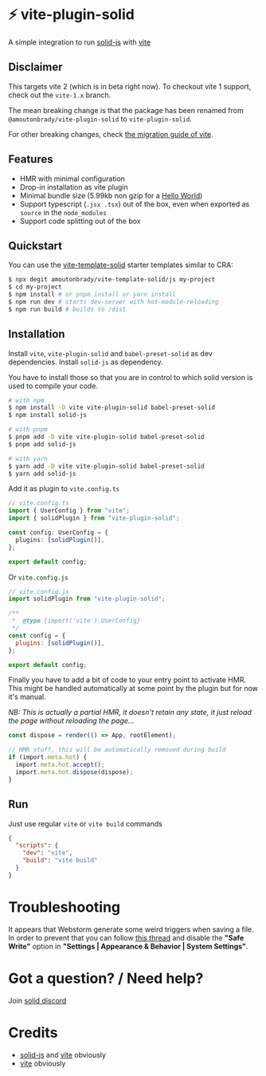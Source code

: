 # ⚡ vite-plugin-solid

A simple integration to run [solid-js](https://github.com/ryansolid/solid) with [vite](https://github.com/vitejs/vite)

## Disclaimer

This targets vite 2 (which is in beta right now). To checkout vite 1 support, check out the `vite-1.x` branch.

The mean breaking change is that the package has been renamed from `@amoutonbrady/vite-plugin-solid` to `vite-plugin-solid`.

For other breaking changes, check [the migration guide of vite](https://vitejs.dev/guide/migration.html).

## Features

- HMR with minimal configuration
- Drop-in installation as vite plugin
- Minimal bundle size (5.99kb non gzip for a [Hello World](./playground/src/main.tsx))
- Support typescript (`.jsx .tsx`) out of the box, even when exported as `source` in the `node_modules`
- Support code splitting out of the box

## Quickstart

You can use the [vite-template-solid](https://github.com/amoutonbrady/vite-template-solid) starter templates similar to CRA:

```bash
$ npx degit amoutonbrady/vite-template-solid/js my-project
$ cd my-project
$ npm install # or pnpm install or yarn install
$ npm run dev # starts dev-server with hot-module-reloading
$ npm run build # builds to /dist
```

## Installation

Install `vite`, `vite-plugin-solid` and `babel-preset-solid` as dev dependencies.
Install `solid-js` as dependency.

You have to install those so that you are in control to which solid version is used to compile your code.

```bash
# with npm
$ npm install -D vite vite-plugin-solid babel-preset-solid
$ npm install solid-js

# with pnpm
$ pnpm add -D vite vite-plugin-solid babel-preset-solid
$ pnpm add solid-js

# with yarn
$ yarn add -D vite vite-plugin-solid babel-preset-solid
$ yarn add solid-js
```

Add it as plugin to `vite.config.ts`

```ts
// vite.config.ts
import { UserConfig } from "vite";
import { solidPlugin } from "vite-plugin-solid";

const config: UserConfig = {
  plugins: [solidPlugin()],
};

export default config;
```

Or `vite.config.js`

```js
// vite.config.js
import solidPlugin from "vite-plugin-solid";

/**
 *  @type {import('vite').UserConfig}
 */
const config = {
  plugins: [solidPlugin()],
};

export default config;
```

Finally you have to add a bit of code to your entry point to activate HMR. This might be handled automatically at some point by the plugin but for now it's manual.

*NB: This is actually a partial HMR, it doesn't retain any state, it just reload the page without reloading the page...*

```ts
const dispose = render(() => App, rootElement);

// HMR stuff, this will be automatically removed during build
if (import.meta.hot) {
  import.meta.hot.accept();
  import.meta.hot.dispose(dispose);
}
```

## Run

Just use regular `vite` or `vite build` commands

```json
{
  "scripts": {
    "dev": "vite",
    "build": "vite build"
  }
}
```

# Troubleshooting

It appears that Webstorm generate some weird triggers when saving a file. In order to prevent that you can follow [this thread](https://intellij-support.jetbrains.com/hc/en-us/community/posts/360000154544-I-m-having-a-huge-problem-with-Webstorm-and-react-hot-loader-) and disable the **"Safe Write"** option in **"Settings | Appearance & Behavior | System Settings"**.

# Got a question? / Need help?

Join [solid discord](https://discord.com/invite/solidjs)

# Credits

- [solid-js](https://github.com/ryansolid/solid) and [vite](https://github.com/vitejs/vite#readme) obviously
- [vite](https://github.com/vitejs/vite) obviously

